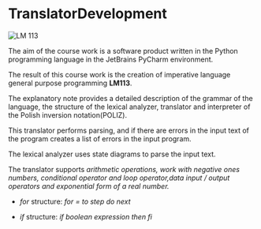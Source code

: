 # TranslatorDevelopment
![LM 113](https://user-images.githubusercontent.com/56256429/121577585-55b47f00-ca32-11eb-8824-9ced3f3a1f56.png)

The aim of the course work is a software product written in the Python programming language in the JetBrains PyCharm environment.

The result of this course work is the creation of imperative language general purpose programming __LM113__. 

The explanatory note provides a detailed description of the grammar of the language, the structure of the lexical analyzer, translator and interpreter of the Polish inversion notation(POLIZ). 

This translator performs parsing, and if there are errors in the input text of the program creates a list of errors in the input program. 

The lexical analyzer uses state diagrams to parse the input text.

The translator supports _*arithmetic operations, work with negative ones numbers, conditional operator and loop operator,data input / output operators and exponential form of a real number.*_

- _*for*_ structure:
*for <ident>=<expression> to <expression> step <expression> do <list of operators> next*

- _*if*_ structure:
*if boolean expression then <list of operators> fi*
